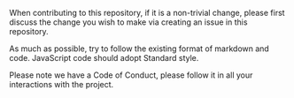 When contributing to this repository, if it is a non-trivial change, please first discuss the change you wish to make via creating an issue in this repository.

As much as possible, try to follow the existing format of markdown and code. JavaScript code should adopt Standard style.

Please note we have a Code of Conduct, please follow it in all your interactions with the project.